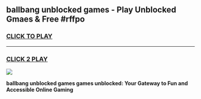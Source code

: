 
## ballbang unblocked games - Play Unblocked Gmaes & Free #rffpo
<h3>
<a href="https://news.freeplayer.one?title=ballbang_unblocked_games&ref=03M">CLICK TO PLAY</a></h3>
<hr>

<h3>
<a href="https://news.freeplayer.one?title=ballbang_unblocked_games&ref=03M">CLICK 2 PLAY</a>
  
</h3>

<a href="https://news.freeplayer.one?title=ballbang_unblocked_games&ref=03M"><img src="https://clearcache.store/games.png"></a>


**ballbang unblocked games games unblocked: Your Gateway to Fun and Accessible Online Gaming**
